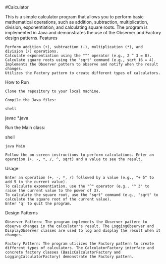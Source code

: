 #Calculator

This is a simple calculator program that allows you to perform basic mathematical operations, such as addition, subtraction, multiplication, division, exponentiation, and calculating square roots. The program is implemented in Java and demonstrates the use of the Observer and Factory design patterns.
Features

    Perform addition (+), subtraction (-), multiplication (*), and division (/) operations.
    Calculate exponentiation using the "^" operator (e.g., 2 ^ 3 = 8).
    Calculate square roots using the "sqrt" command (e.g., sqrt 16 = 4).
    Implements the Observer pattern to observe and notify when the result changes.
    Utilizes the Factory pattern to create different types of calculators.

How to Run

    Clone the repository to your local machine.

    Compile the Java files:

    shell

javac *.java

Run the Main class:

shell

    java Main

    Follow the on-screen instructions to perform calculations. Enter an operation (+, -, *, /, ^, sqrt) and a value to see the result.

Usage

    Enter an operation (+, -, *, /) followed by a value (e.g., "+ 5" to add 5 to the current value).
    To calculate exponentiation, use the "^" operator (e.g., "^ 3" to raise the current value to the power of 3).
    To calculate the square root, use the "sqrt" command (e.g., "sqrt" to calculate the square root of the current value).
    Enter 'q' to quit the program.

Design Patterns

    Observer Pattern: The program implements the Observer pattern to observe changes in the calculator's result. The LoggingObserver and DisplayObserver classes are used to log and display the result when it changes.

    Factory Pattern: The program utilizes the Factory pattern to create different types of calculators. The CalculatorFactory interface and concrete factory classes (BasicCalculatorFactory and LoggingCalculatorFactory) demonstrate the Factory pattern.
